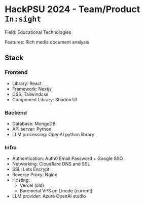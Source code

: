 # HackPSU 2024 - Team/Product `In:sight`

Field: Educational Technologies

Features: Rich media document analysis

## Stack

### Frontend

- Library: React
- Framework: Nextjs
- CSS: Tailwindcss
- Component Library: Shadcn UI

### Backend

- Database: MongoDB
- API server: Python
- LLM processing: OpenAI python library

### Infra

- Authentication: Auth0 Email Password + Google SSO
- Networking: Cloudflare DNS and SSL
- SSL: Lets Encrypt
- Reverse Proxy: Nginx
- Hosting:
  - Vercel (old)
  - Baremetal VPS on Linode (current)
- LLM provider: Azure OpenAI studio
